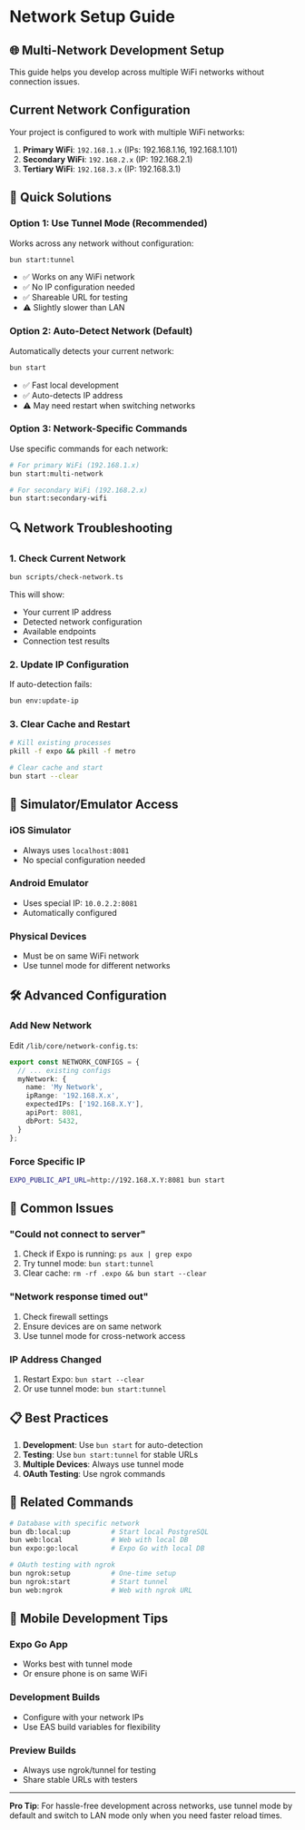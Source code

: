 # Network Setup Guide

## 🌐 Multi-Network Development Setup

This guide helps you develop across multiple WiFi networks without connection issues.

## Current Network Configuration

Your project is configured to work with multiple WiFi networks:

1. **Primary WiFi**: `192.168.1.x` (IPs: 192.168.1.16, 192.168.1.101)
2. **Secondary WiFi**: `192.168.2.x` (IP: 192.168.2.1) 
3. **Tertiary WiFi**: `192.168.3.x` (IP: 192.168.3.1)

## 🚀 Quick Solutions

### Option 1: Use Tunnel Mode (Recommended)
Works across any network without configuration:
```bash
bun start:tunnel
```
- ✅ Works on any WiFi network
- ✅ No IP configuration needed
- ✅ Shareable URL for testing
- ⚠️ Slightly slower than LAN

### Option 2: Auto-Detect Network (Default)
Automatically detects your current network:
```bash
bun start
```
- ✅ Fast local development
- ✅ Auto-detects IP address
- ⚠️ May need restart when switching networks

### Option 3: Network-Specific Commands
Use specific commands for each network:
```bash
# For primary WiFi (192.168.1.x)
bun start:multi-network

# For secondary WiFi (192.168.2.x)  
bun start:secondary-wifi
```

## 🔍 Network Troubleshooting

### 1. Check Current Network
```bash
bun scripts/check-network.ts
```
This will show:
- Your current IP address
- Detected network configuration
- Available endpoints
- Connection test results

### 2. Update IP Configuration
If auto-detection fails:
```bash
bun env:update-ip
```

### 3. Clear Cache and Restart
```bash
# Kill existing processes
pkill -f expo && pkill -f metro

# Clear cache and start
bun start --clear
```

## 📱 Simulator/Emulator Access

### iOS Simulator
- Always uses `localhost:8081`
- No special configuration needed

### Android Emulator  
- Uses special IP: `10.0.2.2:8081`
- Automatically configured

### Physical Devices
- Must be on same WiFi network
- Use tunnel mode for different networks

## 🛠️ Advanced Configuration

### Add New Network
Edit `/lib/core/network-config.ts`:
```typescript
export const NETWORK_CONFIGS = {
  // ... existing configs
  myNetwork: {
    name: 'My Network',
    ipRange: '192.168.X.x',
    expectedIPs: ['192.168.X.Y'],
    apiPort: 8081,
    dbPort: 5432,
  }
};
```

### Force Specific IP
```bash
EXPO_PUBLIC_API_URL=http://192.168.X.Y:8081 bun start
```

## 🐛 Common Issues

### "Could not connect to server"
1. Check if Expo is running: `ps aux | grep expo`
2. Try tunnel mode: `bun start:tunnel`
3. Clear cache: `rm -rf .expo && bun start --clear`

### "Network response timed out"
1. Check firewall settings
2. Ensure devices are on same network
3. Use tunnel mode for cross-network access

### IP Address Changed
1. Restart Expo: `bun start --clear`
2. Or use tunnel mode: `bun start:tunnel`

## 📋 Best Practices

1. **Development**: Use `bun start` for auto-detection
2. **Testing**: Use `bun start:tunnel` for stable URLs
3. **Multiple Devices**: Always use tunnel mode
4. **OAuth Testing**: Use ngrok commands

## 🔗 Related Commands

```bash
# Database with specific network
bun db:local:up          # Start local PostgreSQL
bun web:local            # Web with local DB
bun expo:go:local        # Expo Go with local DB

# OAuth testing with ngrok
bun ngrok:setup          # One-time setup
bun ngrok:start          # Start tunnel
bun web:ngrok            # Web with ngrok URL
```

## 📱 Mobile Development Tips

### Expo Go App
- Works best with tunnel mode
- Or ensure phone is on same WiFi

### Development Builds
- Configure with your network IPs
- Use EAS build variables for flexibility

### Preview Builds
- Always use ngrok/tunnel for testing
- Share stable URLs with testers

---

**Pro Tip**: For hassle-free development across networks, use tunnel mode by default and switch to LAN mode only when you need faster reload times.